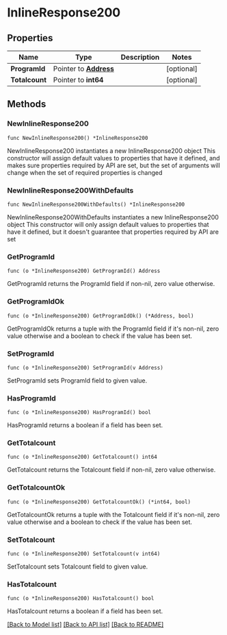 # InlineResponse200

## Properties

Name | Type | Description | Notes
------------ | ------------- | ------------- | -------------
**ProgramId** | Pointer to [**Address**](Address.md) |  | [optional] 
**Totalcount** | Pointer to **int64** |  | [optional] 

## Methods

### NewInlineResponse200

`func NewInlineResponse200() *InlineResponse200`

NewInlineResponse200 instantiates a new InlineResponse200 object
This constructor will assign default values to properties that have it defined,
and makes sure properties required by API are set, but the set of arguments
will change when the set of required properties is changed

### NewInlineResponse200WithDefaults

`func NewInlineResponse200WithDefaults() *InlineResponse200`

NewInlineResponse200WithDefaults instantiates a new InlineResponse200 object
This constructor will only assign default values to properties that have it defined,
but it doesn't guarantee that properties required by API are set

### GetProgramId

`func (o *InlineResponse200) GetProgramId() Address`

GetProgramId returns the ProgramId field if non-nil, zero value otherwise.

### GetProgramIdOk

`func (o *InlineResponse200) GetProgramIdOk() (*Address, bool)`

GetProgramIdOk returns a tuple with the ProgramId field if it's non-nil, zero value otherwise
and a boolean to check if the value has been set.

### SetProgramId

`func (o *InlineResponse200) SetProgramId(v Address)`

SetProgramId sets ProgramId field to given value.

### HasProgramId

`func (o *InlineResponse200) HasProgramId() bool`

HasProgramId returns a boolean if a field has been set.

### GetTotalcount

`func (o *InlineResponse200) GetTotalcount() int64`

GetTotalcount returns the Totalcount field if non-nil, zero value otherwise.

### GetTotalcountOk

`func (o *InlineResponse200) GetTotalcountOk() (*int64, bool)`

GetTotalcountOk returns a tuple with the Totalcount field if it's non-nil, zero value otherwise
and a boolean to check if the value has been set.

### SetTotalcount

`func (o *InlineResponse200) SetTotalcount(v int64)`

SetTotalcount sets Totalcount field to given value.

### HasTotalcount

`func (o *InlineResponse200) HasTotalcount() bool`

HasTotalcount returns a boolean if a field has been set.


[[Back to Model list]](../README.md#documentation-for-models) [[Back to API list]](../README.md#documentation-for-api-endpoints) [[Back to README]](../README.md)


